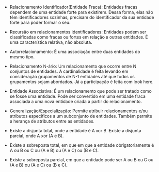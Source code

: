 - Relacionamento Identificador(Entidade Fraca): Entidades fracas dependem de uma entidade forte para existirem. Dessa forma, elas não têm identificadores sozinhas, precisam do identificador da sua entidade forte para poder formar o seu. 

- Recursão em relacionamentos identificadores: Entidades podem ser classificadas como fracas ou fortes em relação a outras entidades. É uma característica relativa, não absoluta. 

- Autorrelacionamento: É uma associação entre duas entidades do mesmo tipo. 

- Relacionamento N-ário: Um relacionamento que ocorre entre N conjuntos de entidades. A cardinalidade é feita levando em consideração grupamentos de N-1 entidades até que todos os grupamentos sejam abordados. Já a participação é feita com look here. 

- Entidade Associativa: É um relacionamento que pode ser tratado como se fosse uma entidade. Pode ser convertido em uma entidade fraca associada a uma nova entidade criada a partir do relacionamento. 

- Generalização/Especialização: Permite atribuir relacionamentos e/ou atributos específicos a um subconjunto de entidades. Também permite a herança de atributos entre as entidades. 

- Existe a disjunta total, onde a entidade é A xor B. Existe a disjunta parcial, onde A xor (A e B).  
- Existe a sobreposta total, em que em que a entidade obrigatoriamente é A ou B ou C ou (A e B) ou (A e C) ou (B e C). 
- Existe a sobreposta parcial, em que a entidade pode ser A ou B ou C ou (A e B) ou (A e C) ou (B e C). 